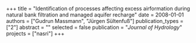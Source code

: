 +++
title = "Identification of processes affecting excess airformation during natural bank filtration and managed aquifer recharge"
date = 2008-01-01
authors = ["Gudrun Massmann", "Jürgen Sültenfuß"]
publication_types = ["2"]
abstract = ""
selected = false
publication = "*Journal of Hydrology*"
projects = ["nasri"]
+++

